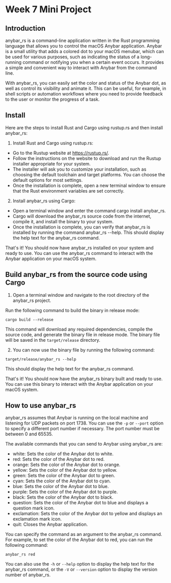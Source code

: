 # Week 7 Mini Project

## Introduction
anybar_rs is a command-line application written in the Rust programming language that allows you to control the macOS Anybar application. Anybar is a small utility that adds a colored dot to your macOS menubar, which can be used for various purposes, such as indicating the status of a long-running command or notifying you when a certain event occurs. It provides a simple and convenient way to interact with Anybar from the command line. 

With anybar_rs, you can easily set the color and status of the Anybar dot, as well as control its visibility and animate it. This can be useful, for example, in shell scripts or automation workflows where you need to provide feedback to the user or monitor the progress of a task.

## Install
Here are the steps to install Rust and Cargo using rustup.rs and then install anybar_rs:

1. Install Rust and Cargo using rustup.rs:
* Go to the Rustup website at https://rustup.rs/.
* Follow the instructions on the website to download and run the Rustup installer appropriate for your system.
* The installer will ask you to customize your installation, such as choosing the default toolchain and target platforms. You can choose the default options for most settings.
* Once the installation is complete, open a new terminal window to ensure that the Rust environment variables are set correctly.

2. Install anybar_rs using Cargo:
* Open a terminal window and enter the command cargo install anybar_rs.
* Cargo will download the anybar_rs source code from the internet, compile it, and install the binary to your system.
* Once the installation is complete, you can verify that anybar_rs is installed by running the command anybar_rs --help. This should display the help text for the anybar_rs command.

That's it! You should now have anybar_rs installed on your system and ready to use. You can use the anybar_rs command to interact with the Anybar application on your macOS system.

## Build anybar_rs from the source code using Cargo
1. Open a terminal window and navigate to the root directory of the anybar_rs project.

Run the following command to build the binary in release mode:
```
cargo build --release
```

This command will download any required dependencies, compile the source code, and generate the binary file in release mode. The binary file will be saved in the `target/release` directory.

2. You can now use the binary file by running the following command:
```
target/release/anybar_rs --help
```

This should display the help text for the anybar_rs command.

That's it! You should now have the anybar_rs binary built and ready to use. You can use this binary to interact with the Anybar application on your macOS system.

## How to use anybar_rs
anybar_rs assumes that Anybar is running on the local machine and listening for UDP packets on port 1738. 
You can use the `-p` or `--port` option to specify a different port number if necessary. The port number must be between 0 and 65535.

The available commands that you can send to Anybar using anybar_rs are:

* white: Sets the color of the Anybar dot to white.
* red: Sets the color of the Anybar dot to red.
* orange: Sets the color of the Anybar dot to orange.
* yellow: Sets the color of the Anybar dot to yellow.
* green: Sets the color of the Anybar dot to green.
* cyan: Sets the color of the Anybar dot to cyan.
* blue: Sets the color of the Anybar dot to blue.
* purple: Sets the color of the Anybar dot to purple.
* black: Sets the color of the Anybar dot to black.
* question: Sets the color of the Anybar dot to blue and displays a question mark icon.
* exclamation: Sets the color of the Anybar dot to yellow and displays an exclamation mark icon.
* quit: Closes the Anybar application.

You can specify the command as an argument to the anybar_rs command. For example, to set the color of the Anybar dot to red, you can run the following command:
```
anybar_rs red
```

You can also use the `-h` or `--help` option to display the help text for the anybar_rs command, or the `-V` or `--version` option to display the version number of anybar_rs.

